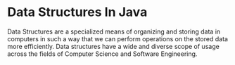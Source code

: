 # Data Structures In Java

Data Structures are a specialized means of organizing and storing data in computers in such a way that we can perform operations on the stored data more efficiently. Data structures have a wide and diverse scope of usage across the fields of Computer Science and Software Engineering.